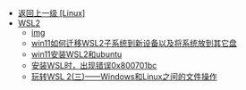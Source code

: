 - [返回上一级 [Linux]](Linux/)
- [WSL2](Linux/WSL2/)
  - [img](Linux/WSL2/img/)
  - [win11如何迁移WSL2子系统到新设备以及将系统放到其它盘](Linux/WSL2/win11如何迁移WSL2子系统到新设备以及将系统放到其它盘.md)
  - [win11安装WSL2和ubuntu](Linux/WSL2/win11安装WSL2和ubuntu.md)
  - [安装WSL时，出现错误0x800701bc](Linux/WSL2/安装WSL时，出现错误0x800701bc.md)
  - [玩转WSL 2(三)——Windows和Linux之间的文件操作](Linux/WSL2/玩转WSL%202(三)——Windows和Linux之间的文件操作.md)
